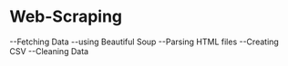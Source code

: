 # Web-Scraping
--Fetching Data
--using Beautiful Soup
--Parsing HTML files
--Creating CSV
--Cleaning Data

